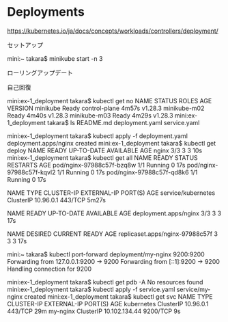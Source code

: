# Deployments


https://kubernetes.io/ja/docs/concepts/workloads/controllers/deployment/

セットアップ

mini:~ takara$ minikube start -n 3


ローリングアップデート

自己回復


mini:ex-1_deployment takara$ kubectl get no
NAME           STATUS   ROLES           AGE     VERSION
minikube       Ready    control-plane   4m57s   v1.28.3
minikube-m02   Ready    <none>          4m40s   v1.28.3
minikube-m03   Ready    <none>          4m29s   v1.28.3
mini:ex-1_deployment takara$ ls
README.md       deployment.yaml service.yaml

mini:ex-1_deployment takara$ kubectl apply -f deployment.yaml 
deployment.apps/nginx created
mini:ex-1_deployment takara$ kubectl get deploy
NAME    READY   UP-TO-DATE   AVAILABLE   AGE
nginx   3/3     3            3           10s
mini:ex-1_deployment takara$ kubectl get all
NAME                        READY   STATUS    RESTARTS   AGE
pod/nginx-97988c57f-bzq8w   1/1     Running   0          17s
pod/nginx-97988c57f-kqvl2   1/1     Running   0          17s
pod/nginx-97988c57f-qd8k6   1/1     Running   0          17s

NAME                 TYPE        CLUSTER-IP   EXTERNAL-IP   PORT(S)   AGE
service/kubernetes   ClusterIP   10.96.0.1    <none>        443/TCP   5m27s

NAME                    READY   UP-TO-DATE   AVAILABLE   AGE
deployment.apps/nginx   3/3     3            3           17s

NAME                              DESIRED   CURRENT   READY   AGE
replicaset.apps/nginx-97988c57f   3         3         3       17s


mini:~ takara$ kubectl port-forward deployment/my-nginx 9200:9200
Forwarding from 127.0.0.1:9200 -> 9200
Forwarding from [::1]:9200 -> 9200
Handling connection for 9200






mini:ex-1_deployment takara$ kubectl get pdb -A
No resources found
mini:ex-1_deployment takara$ kubectl apply -f service.yaml 
service/my-nginx created
mini:ex-1_deployment takara$ kubectl get svc
NAME         TYPE        CLUSTER-IP      EXTERNAL-IP   PORT(S)    AGE
kubernetes   ClusterIP   10.96.0.1       <none>        443/TCP    29m
my-nginx     ClusterIP   10.102.134.44   <none>        9200/TCP   9s



